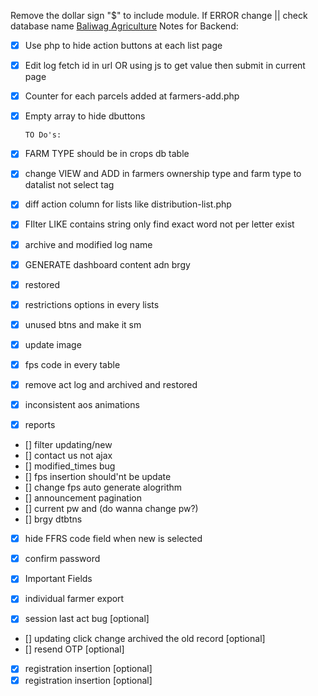Remove the dollar sign "$" to include module.
If ERROR change || check database name
[Baliwag Agriculture](https://baliwagargiculture.shop/)
Notes for Backend:

- [x] Use php to hide action buttons at each list page
- [x] Edit log fetch id in url OR using js to get value then submit in current page
- [x] Counter for each parcels added at farmers-add.php
- [x] Empty array to hide dbuttons

      TO Do's:

- [x] FARM TYPE should be in crops db table
- [x] change VIEW and ADD in farmers ownership type and farm type to datalist not select tag
- [x] diff action column for lists like distribution-list.php
- [x] FIlter LIKE contains string only find exact word not per letter exist
- [x] archive and modified log name
- [x] GENERATE dashboard content adn brgy
- [x] restored
- [x] restrictions options in every lists
- [x] unused btns and make it sm
- [x] update image
- [x] fps code in every table
- [x] remove act log and archived and restored
- [x] inconsistent aos animations

- [x] reports
- [] filter updating/new
- [] contact us not ajax
- [] modified_times bug
- [] fps insertion should'nt be update 
- [] change fps auto generate alogrithm
- [] announcement pagination
- [] current pw and (do wanna change pw?)
- [] brgy dtbtns
- [x] hide FFRS code field when new is selected
- [x] confirm password
- [x] Important Fields
- [x] individual farmer export

- [x] session last act bug [optional]
- [] updating click change archived the old record [optional]
- [] resend OTP [optional]
- [x] registration insertion [optional]
- [x] registration insertion [optional]
